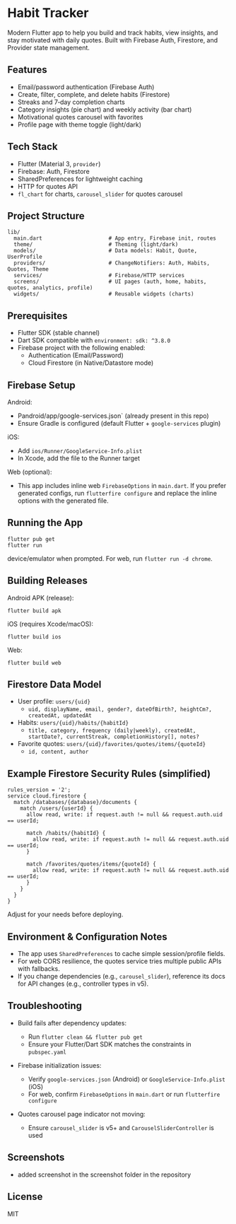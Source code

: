 # Habit Tracker

Modern Flutter app to help you build and track habits, view insights, and stay motivated with daily quotes. Built with Firebase Auth, Firestore, and Provider state management.

## Features

- Email/password authentication (Firebase Auth)
- Create, filter, complete, and delete habits (Firestore)
- Streaks and 7‑day completion charts
- Category insights (pie chart) and weekly activity (bar chart)
- Motivational quotes carousel with favorites
- Profile page with theme toggle (light/dark)

## Tech Stack

- Flutter (Material 3, `provider`)
- Firebase: Auth, Firestore
- SharedPreferences for lightweight caching
- HTTP for quotes API
- `fl_chart` for charts, `carousel_slider` for quotes carousel

## Project Structure

```
lib/
  main.dart                     # App entry, Firebase init, routes
  theme/                        # Theming (light/dark)
  models/                       # Data models: Habit, Quote, UserProfile
  providers/                    # ChangeNotifiers: Auth, Habits, Quotes, Theme
  services/                     # Firebase/HTTP services
  screens/                      # UI pages (auth, home, habits, quotes, analytics, profile)
  widgets/                      # Reusable widgets (charts)
```

## Prerequisites

- Flutter SDK (stable channel)
- Dart SDK compatible with `environment: sdk: ^3.8.0`
- Firebase project with the following enabled:
  - Authentication (Email/Password)
  - Cloud Firestore (in Native/Datastore mode)

## Firebase Setup

Android:
- Pandroid/app/google-services.json` (already present in this repo)
- Ensure Gradle is configured (default Flutter + `google-services` plugin)

iOS:
- Add `ios/Runner/GoogleService-Info.plist`
- In Xcode, add the file to the Runner target

Web (optional):
- This app includes inline web `FirebaseOptions` in `main.dart`. If you prefer generated configs, run `flutterfire configure` and replace the inline options with the generated file.

## Running the App

```
flutter pub get
flutter run
```

device/emulator when prompted. For web, run `flutter run -d chrome`.

## Building Releases

Android APK (release):
```
flutter build apk
```

iOS (requires Xcode/macOS):
```
flutter build ios
```

Web:
```
flutter build web
```

## Firestore Data Model

- User profile: `users/{uid}`
  - `uid, displayName, email, gender?, dateOfBirth?, heightCm?, createdAt, updatedAt`
- Habits: `users/{uid}/habits/{habitId}`
  - `title, category, frequency (daily|weekly), createdAt, startDate?, currentStreak, completionHistory[], notes?`
- Favorite quotes: `users/{uid}/favorites/quotes/items/{quoteId}`
  - `id, content, author`

## Example Firestore Security Rules (simplified)

```
rules_version = '2';
service cloud.firestore {
  match /databases/{database}/documents {
    match /users/{userId} {
      allow read, write: if request.auth != null && request.auth.uid == userId;

      match /habits/{habitId} {
        allow read, write: if request.auth != null && request.auth.uid == userId;
      }

      match /favorites/quotes/items/{quoteId} {
        allow read, write: if request.auth != null && request.auth.uid == userId;
      }
    }
  }
}
```

Adjust for your needs before deploying.

## Environment & Configuration Notes

- The app uses `SharedPreferences` to cache simple session/profile fields.
- For web CORS resilience, the quotes service tries multiple public APIs with fallbacks.
- If you change dependencies (e.g., `carousel_slider`), reference its docs for API changes (e.g., controller types in v5).

## Troubleshooting

- Build fails after dependency updates:
  - Run `flutter clean && flutter pub get`
  - Ensure your Flutter/Dart SDK matches the constraints in `pubspec.yaml`

- Firebase initialization issues:
  - Verify `google-services.json` (Android) or `GoogleService-Info.plist` (iOS)
  - For web, confirm `FirebaseOptions` in `main.dart` or run `flutterfire configure`

- Quotes carousel page indicator not moving:
  - Ensure `carousel_slider` is v5+ and `CarouselSliderController` is used

## Screenshots
- added screenshot in the screenshot folder in the repository



## License

MIT
